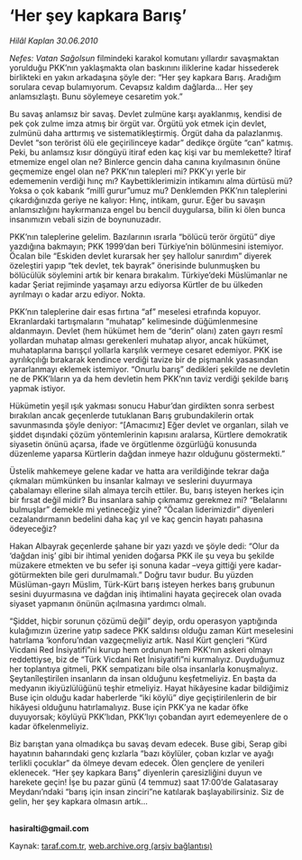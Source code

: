 # ‘Her şey kapkara Barış’

*Hilâl Kaplan 30.06.2010*

<div class="yazi"><p><i>Nefes: Vatan Sağolsun</i> filmindeki karakol komutanı yıllardır savaşmaktan yorulduğu PKK’nın yaklaşmakta olan baskınını iliklerine kadar hissederek birlikteki en yakın arkadaşına şöyle der: “Her şey kapkara Barış. Aradığım sorulara cevap bulamıyorum. Cevapsız kaldım dağlarda... Her şey anlamsızlaştı. Bunu söylemeye cesaretim yok.”</p>
<p>Bu savaş anlamsız bir savaş. Devlet zulmüne karşı ayaklanmış, kendisi de pek çok zulme imza atmış bir örgüt var. Örgütü yok etmek için devlet, zulmünü daha arttırmış ve sistematikleştirmiş. Örgüt daha da palazlanmış. Devlet “son terörist ölü ele geçirilinceye kadar” dedikçe örgüte “can” katmış. Peki, bu anlamsız kısır döngüyü itiraf eden kaç kişi var bu memlekette? İtiraf etmemize engel olan ne? Binlerce gencin daha canına kıyılmasının önüne geçmemize engel olan ne? PKK’nın talepleri mi? PKK’yı yerle bir edememenin verdiği hınç mı? Kaybettiklerimizin intikamını alma dürtüsü mü? Yoksa o çok kabarık “millî gurur”umuz mu? Denklemden PKK’nın taleplerini çıkardığınızda geriye ne kalıyor: Hınç, intikam, gurur. Eğer bu savaşın anlamsızlığını haykırmanıza engel bu bencil duygularsa, bilin ki ölen bunca insanımızın vebali sizin de boynunuzadır. </p>
<p>PKK’nın taleplerine gelelim. Bazılarının ısrarla “bölücü terör örgütü” diye yazdığına bakmayın; PKK 1999’dan beri Türkiye’nin bölünmesini istemiyor. Öcalan bile “Eskiden devlet kurarsak her şey hallolur sanırdım” diyerek özeleştiri yapıp “tek devlet, tek bayrak” önerisinde bulunmuşken bu bölücülük söylemini artık bir kenara bırakalım. Türkiye’deki Müslümanlar ne kadar Şeriat rejiminde yaşamayı arzu ediyorsa Kürtler de bu ülkeden ayrılmayı o kadar arzu ediyor. Nokta.</p>
<p>PKK’nın taleplerine dair esas fırtına “af” meselesi etrafında kopuyor. Ekranlardaki tartışmaların “muhatap” kelimesinde düğümlenmesine aldanmayın. Devlet (hem hükümet hem de “derin” olanı) zaten gayrı resmî yollardan muhatap alması gerekenleri muhatap alıyor, ancak hükümet, muhataplarına barışçıl yollarla karşılık vermeye cesaret edemiyor. PKK ise ayrılıkçılığı bırakarak kendince verdiği tavize bir de pişmanlık yasasından yararlanmayı eklemek istemiyor. “Onurlu barış” dedikleri şekilde ne devletin ne de PKK’lıların ya da hem devletin hem PKK’nın taviz verdiği şekilde barış yapmak istiyor. </p>
<p>Hükümetin yeşil ışık yakması sonucu Habur’dan girdikten sonra serbest bırakılan ancak geçenlerde tutuklanan Barış grubundakilerin ortak savunmasında şöyle deniyor: “[Amacımız] Eğer devlet ve organları, silah ve şiddet dışındaki çözüm yöntemlerinin kapısını aralarsa, Kürtlere demokratik siyasetin önünü açarsa, ifade ve örgütlenme özgürlüğü konusunda düzenleme yaparsa Kürtlerin dağdan inmeye hazır olduğunu göstermekti.”</p>
<p>Üstelik mahkemeye gelene kadar ve hatta ara verildiğinde tekrar dağa çıkmaları mümkünken bu insanlar kalmayı ve seslerini duyurmaya çabalamayı ellerine silah almaya tercih ettiler. Bu, barış isteyen herkes için bir fırsat değil midir? Bu insanlara sahip çıkmamız gerekmez mi? “Belalarını bulmuşlar” demekle mi yetineceğiz yine? “Öcalan liderimizdir” diyenleri cezalandırmanın bedelini daha kaç yıl ve kaç gencin hayatı pahasına ödeyeceğiz?</p>
<p>Hakan Albayrak geçenlerde şahane bir yazı yazdı ve şöyle dedi: “Olur da ‘dağdan iniş’ gibi bir ihtimal yeniden doğarsa PKK ile şu veya bu şekilde müzakere etmekten ve bu sefer işi sonuna kadar –veya gittiği yere kadar- götürmekten bile geri durulmamalı.” Doğru tavır budur. Bu yüzden Müslüman-gayrı Müslim, Türk-Kürt barış isteyen herkes barış grubunun sesini duyurmasına ve dağdan iniş ihtimalini hayata geçirecek olan ovada siyaset yapmanın önünün açılmasına yardımcı olmalı.</p>
<p>“Şiddet, hiçbir sorunun çözümü değil” deyip, ordu operasyon yaptığında kulağımızın üzerine yatıp sadece PKK saldırısı olduğu zaman Kürt meselesini hatırlama ‘konforu’ndan vazgeçmeliyiz artık. Nasıl Kürt gençleri “Kürd Vicdani Red İnsiyatifi”ni kurup hem ordunun hem PKK’nın askeri olmayı reddettiyse, biz de “Türk Vicdani Ret İnisiyatifi”ni kurmalıyız. Duyduğumuz her toplantıya gitmeli, PKK sempatizanı bile olsa insanlarla konuşmalıyız. Şeytanîleştirilen insanların da insan olduğunu keşfetmeliyiz. En başta da medyanın ikiyüzlülüğünü teşhir etmeliyiz. Hayat hikâyesine kadar bildiğimiz Buse için olduğu kadar haberlerde “iki köylü” diye geçiştirilenlerin de bir hikâyesi olduğunu hatırlamalıyız. Buse için PKK’ya ne kadar öfke duyuyorsak; köylüyü PKK’lıdan, PKK’lıyı çobandan ayırt edemeyenlere de o kadar öfkelenmeliyiz. </p>
<p>Biz barıştan yana olmadıkça bu savaş devam edecek. Buse gibi, Serap gibi hayatının baharındaki genç kızlarla “bazı köylüler, çoban kızlar ve ayağı terlikli çocuklar” da ölmeye devam edecek. Ölen gençlere de yenileri eklenecek. “Her şey kapkara Barış” diyenlerin çaresizliğini duyun ve harekete geçin! İşe bu pazar günü (4 temmuz) saat 17:00’de Galatasaray Meydanı’ndaki “barış için insan zinciri”ne katılarak başlayabilirsiniz. Siz de gelin, her şey kapkara olmasın artık...</p>
<p><b><br/>hasiralti@gmail.com</b></p></div>

Kaynak: [taraf.com.tr](http://www.taraf.com.tr:80/hilal-kaplan/makale-her-sey-kapkara-baris.htm), [web.archive.org (arşiv bağlantısı)](http://web.archive.org/web/20100702023425/http://www.taraf.com.tr:80/hilal-kaplan/makale-her-sey-kapkara-baris.htm)
